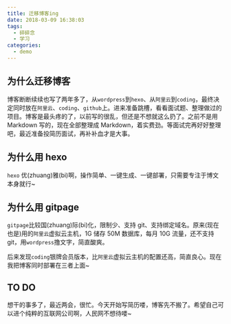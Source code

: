 ```yaml
---
title: 迁移博客ing
date: 2018-03-09 16:38:03
tags:
  - 碎碎念
  - 学习
categories:
  - demo
---
```


## 为什么迁移博客

博客断断续续也写了两年多了，从`wordpress`到`hexo`、从`阿里云`到`coding`，最终决定同时放在`阿里云`、`coding`、`github`上。进来准备跳槽，看看面试题、整理做过的项目。博客是最头疼的了，以前写的很乱，但还是不想就这么扔了。之前不是用 Markdown 写的，现在全部整理成 Markdown，着实费劲。等面试完再好好整理吧，最近准备投简历面试，再补补血才是大事。

## 为什么用 hexo

`hexo` 优(zhuang)雅(bi)啊，操作简单、一键生成、一键部署，只需要专注于博文本身就行~

## 为什么用 gitpage

`gitpage`比较国(zhuang)际(bi)化，限制少、支持 git、支持绑定域名。原来(现在也是)用的`阿里云`虚拟云主机，1G 储存 50M 数据库，每月 10G 流量，还不支持 git，用`wordpress`撸文字，简直酸爽。

后来发现`coding`银牌会员版本，比`阿里云`虚拟云主机的配置还高，简直良心。现在我把博客同时部署在三者上面~

## TO DO

想干的事多了，最近两会，很忙。今天开始写简历喽，博客先不搬了。希望自己可以进个纯粹的互联网公司啊，人民网不想待喽~
